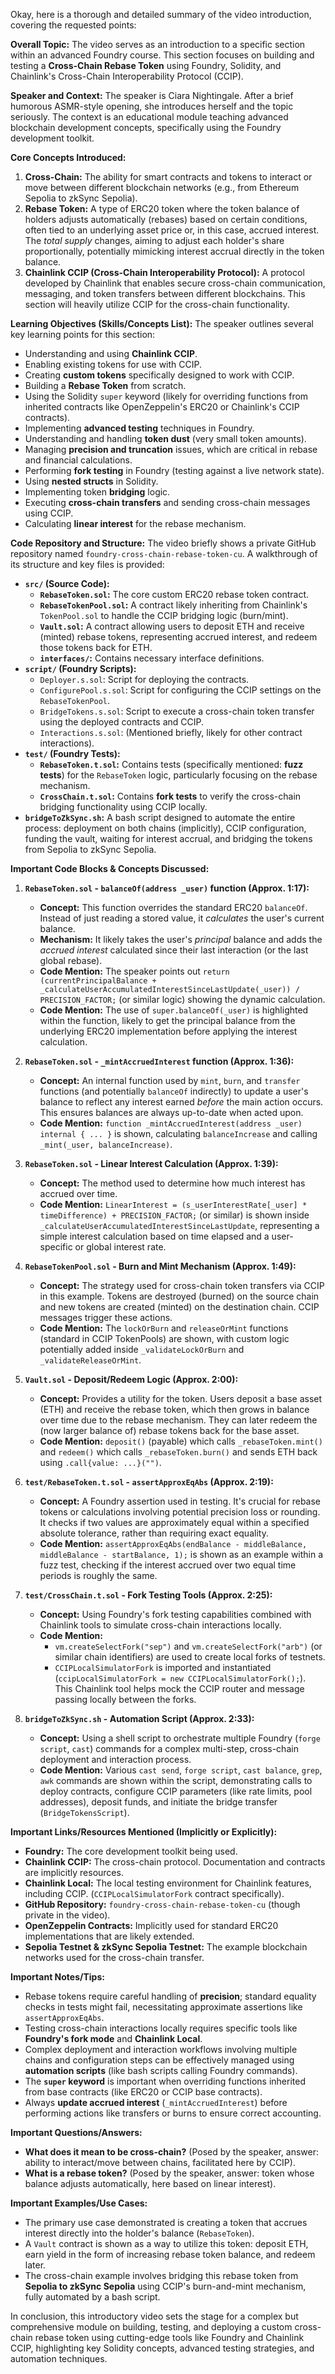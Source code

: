 Okay, here is a thorough and detailed summary of the video introduction, covering the requested points:

**Overall Topic:**
The video serves as an introduction to a specific section within an advanced Foundry course. This section focuses on building and testing a **Cross-Chain Rebase Token** using Foundry, Solidity, and Chainlink's Cross-Chain Interoperability Protocol (CCIP).

**Speaker and Context:**
The speaker is Ciara Nightingale. After a brief humorous ASMR-style opening, she introduces herself and the topic seriously. The context is an educational module teaching advanced blockchain development concepts, specifically using the Foundry development toolkit.

**Core Concepts Introduced:**

1.  **Cross-Chain:** The ability for smart contracts and tokens to interact or move between different blockchain networks (e.g., from Ethereum Sepolia to zkSync Sepolia).
2.  **Rebase Token:** A type of ERC20 token where the token balance of holders adjusts automatically (rebases) based on certain conditions, often tied to an underlying asset price or, in this case, accrued interest. The *total supply* changes, aiming to adjust each holder's share proportionally, potentially mimicking interest accrual directly in the token balance.
3.  **Chainlink CCIP (Cross-Chain Interoperability Protocol):** A protocol developed by Chainlink that enables secure cross-chain communication, messaging, and token transfers between different blockchains. This section will heavily utilize CCIP for the cross-chain functionality.

**Learning Objectives (Skills/Concepts List):**
The speaker outlines several key learning points for this section:

*   Understanding and using **Chainlink CCIP**.
*   Enabling existing tokens for use with CCIP.
*   Creating **custom tokens** specifically designed to work with CCIP.
*   Building a **Rebase Token** from scratch.
*   Using the Solidity `super` keyword (likely for overriding functions from inherited contracts like OpenZeppelin's ERC20 or Chainlink's CCIP contracts).
*   Implementing **advanced testing** techniques in Foundry.
*   Understanding and handling **token dust** (very small token amounts).
*   Managing **precision and truncation** issues, which are critical in rebase and financial calculations.
*   Performing **fork testing** in Foundry (testing against a live network state).
*   Using **nested structs** in Solidity.
*   Implementing token **bridging** logic.
*   Executing **cross-chain transfers** and sending cross-chain messages using CCIP.
*   Calculating **linear interest** for the rebase mechanism.

**Code Repository and Structure:**
The video briefly shows a private GitHub repository named `foundry-cross-chain-rebase-token-cu`. A walkthrough of its structure and key files is provided:

*   **`src/` (Source Code):**
    *   **`RebaseToken.sol`:** The core custom ERC20 rebase token contract.
    *   **`RebaseTokenPool.sol`:** A contract likely inheriting from Chainlink's `TokenPool.sol` to handle the CCIP bridging logic (burn/mint).
    *   **`Vault.sol`:** A contract allowing users to deposit ETH and receive (minted) rebase tokens, representing accrued interest, and redeem those tokens back for ETH.
    *   **`interfaces/`:** Contains necessary interface definitions.
*   **`script/` (Foundry Scripts):**
    *   `Deployer.s.sol`: Script for deploying the contracts.
    *   `ConfigurePool.s.sol`: Script for configuring the CCIP settings on the `RebaseTokenPool`.
    *   `BridgeTokens.s.sol`: Script to execute a cross-chain token transfer using the deployed contracts and CCIP.
    *   `Interactions.s.sol`: (Mentioned briefly, likely for other contract interactions).
*   **`test/` (Foundry Tests):**
    *   **`RebaseToken.t.sol`:** Contains tests (specifically mentioned: **fuzz tests**) for the `RebaseToken` logic, particularly focusing on the rebase mechanism.
    *   **`CrossChain.t.sol`:** Contains **fork tests** to verify the cross-chain bridging functionality using CCIP locally.
*   **`bridgeToZkSync.sh`:** A bash script designed to automate the entire process: deployment on both chains (implicitly), CCIP configuration, funding the vault, waiting for interest accrual, and bridging the tokens from Sepolia to zkSync Sepolia.

**Important Code Blocks & Concepts Discussed:**

1.  **`RebaseToken.sol` - `balanceOf(address _user)` function (Approx. 1:17):**
    *   **Concept:** This function overrides the standard ERC20 `balanceOf`. Instead of just reading a stored value, it *calculates* the user's current balance.
    *   **Mechanism:** It likely takes the user's *principal* balance and adds the *accrued interest* calculated since their last interaction (or the last global rebase).
    *   **Code Mention:** The speaker points out `return (currentPrincipalBalance + _calculateUserAccumulatedInterestSinceLastUpdate(_user)) / PRECISION_FACTOR;` (or similar logic) showing the dynamic calculation.
    *   **Code Mention:** The use of `super.balanceOf(_user)` is highlighted within the function, likely to get the principal balance from the underlying ERC20 implementation before applying the interest calculation.

2.  **`RebaseToken.sol` - `_mintAccruedInterest` function (Approx. 1:36):**
    *   **Concept:** An internal function used by `mint`, `burn`, and `transfer` functions (and potentially `balanceOf` indirectly) to update a user's balance to reflect any interest earned *before* the main action occurs. This ensures balances are always up-to-date when acted upon.
    *   **Code Mention:** `function _mintAccruedInterest(address _user) internal { ... }` is shown, calculating `balanceIncrease` and calling `_mint(_user, balanceIncrease)`.

3.  **`RebaseToken.sol` - Linear Interest Calculation (Approx. 1:39):**
    *   **Concept:** The method used to determine how much interest has accrued over time.
    *   **Code Mention:** `LinearInterest = (s_userInterestRate[_user] * timeDifference) + PRECISION_FACTOR;` (or similar) is shown inside `_calculateUserAccumulatedInterestSinceLastUpdate`, representing a simple interest calculation based on time elapsed and a user-specific or global interest rate.

4.  **`RebaseTokenPool.sol` - Burn and Mint Mechanism (Approx. 1:49):**
    *   **Concept:** The strategy used for cross-chain token transfers via CCIP in this example. Tokens are destroyed (burned) on the source chain and new tokens are created (minted) on the destination chain. CCIP messages trigger these actions.
    *   **Code Mention:** The `lockOrBurn` and `releaseOrMint` functions (standard in CCIP TokenPools) are shown, with custom logic potentially added inside `_validateLockOrBurn` and `_validateReleaseOrMint`.

5.  **`Vault.sol` - Deposit/Redeem Logic (Approx. 2:00):**
    *   **Concept:** Provides a utility for the token. Users deposit a base asset (ETH) and receive the rebase token, which then grows in balance over time due to the rebase mechanism. They can later redeem the (now larger balance of) rebase tokens back for the base asset.
    *   **Code Mention:** `deposit()` (payable) which calls `_rebaseToken.mint()` and `redeem()` which calls `_rebaseToken.burn()` and sends ETH back using `.call{value: ...}("")`.

6.  **`test/RebaseToken.t.sol` - `assertApproxEqAbs` (Approx. 2:19):**
    *   **Concept:** A Foundry assertion used in testing. It's crucial for rebase tokens or calculations involving potential precision loss or rounding. It checks if two values are approximately equal within a specified absolute tolerance, rather than requiring exact equality.
    *   **Code Mention:** `assertApproxEqAbs(endBalance - middleBalance, middleBalance - startBalance, 1);` is shown as an example within a fuzz test, checking if the interest accrued over two equal time periods is roughly the same.

7.  **`test/CrossChain.t.sol` - Fork Testing Tools (Approx. 2:25):**
    *   **Concept:** Using Foundry's fork testing capabilities combined with Chainlink tools to simulate cross-chain interactions locally.
    *   **Code Mention:**
        *   `vm.createSelectFork("sep")` and `vm.createSelectFork("arb")` (or similar chain identifiers) are used to create local forks of testnets.
        *   `CCIPLocalSimulatorFork` is imported and instantiated (`ccipLocalSimulatorFork = new CCIPLocalSimulatorFork();`). This Chainlink tool helps mock the CCIP router and message passing locally between the forks.

8.  **`bridgeToZkSync.sh` - Automation Script (Approx. 2:33):**
    *   **Concept:** Using a shell script to orchestrate multiple Foundry (`forge script`, `cast`) commands for a complex multi-step, cross-chain deployment and interaction process.
    *   **Code Mention:** Various `cast send`, `forge script`, `cast balance`, `grep`, `awk` commands are shown within the script, demonstrating calls to deploy contracts, configure CCIP parameters (like rate limits, pool addresses), deposit funds, and initiate the bridge transfer (`BridgeTokensScript`).

**Important Links/Resources Mentioned (Implicitly or Explicitly):**

*   **Foundry:** The core development toolkit being used.
*   **Chainlink CCIP:** The cross-chain protocol. Documentation and contracts are implicitly resources.
*   **Chainlink Local:** The local testing environment for Chainlink features, including CCIP. (`CCIPLocalSimulatorFork` contract specifically).
*   **GitHub Repository:** `foundry-cross-chain-rebase-token-cu` (though private in the video).
*   **OpenZeppelin Contracts:** Implicitly used for standard ERC20 implementations that are likely extended.
*   **Sepolia Testnet & zkSync Sepolia Testnet:** The example blockchain networks used for the cross-chain transfer.

**Important Notes/Tips:**

*   Rebase tokens require careful handling of **precision**; standard equality checks in tests might fail, necessitating approximate assertions like `assertApproxEqAbs`.
*   Testing cross-chain interactions locally requires specific tools like **Foundry's fork mode** and **Chainlink Local**.
*   Complex deployment and interaction workflows involving multiple chains and configuration steps can be effectively managed using **automation scripts** (like bash scripts calling Foundry commands).
*   The **`super` keyword** is important when overriding functions inherited from base contracts (like ERC20 or CCIP base contracts).
*   Always **update accrued interest** (`_mintAccruedInterest`) before performing actions like transfers or burns to ensure correct accounting.

**Important Questions/Answers:**

*   **What does it mean to be cross-chain?** (Posed by the speaker, answer: ability to interact/move between chains, facilitated here by CCIP).
*   **What is a rebase token?** (Posed by the speaker, answer: token whose balance adjusts automatically, here based on linear interest).

**Important Examples/Use Cases:**

*   The primary use case demonstrated is creating a token that accrues interest directly into the holder's balance (`RebaseToken`).
*   A `Vault` contract is shown as a way to utilize this token: deposit ETH, earn yield in the form of increasing rebase token balance, and redeem later.
*   The cross-chain example involves bridging this rebase token from **Sepolia to zkSync Sepolia** using CCIP's burn-and-mint mechanism, fully automated by a bash script.

In conclusion, this introductory video sets the stage for a complex but comprehensive module on building, testing, and deploying a custom cross-chain rebase token using cutting-edge tools like Foundry and Chainlink CCIP, highlighting key Solidity concepts, advanced testing strategies, and automation techniques.